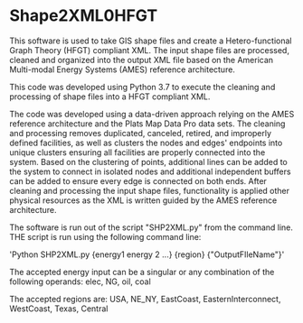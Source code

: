 # Shape2XML0HFGT
This software is used to take GIS shape files and create a Hetero-functional Graph Theory (HFGT) compliant XML.   The input shape files are processed, cleaned and organized into the output XML file based on the American Multi-modal Energy Systems (AMES) reference architecture.


This code was developed using Python 3.7 to execute the cleaning and processing of shape files into a HFGT compliant XML.

The code was developed using a data-driven approach relying on the AMES reference architecture and the Plats Map Data Pro data sets.  The cleaning and processing removes duplicated, canceled, retired, and improperly defined facilities, as well as clusters the nodes and edges' endpoints into unique clusters ensuring all facilities are properly connected into the system.  Based on the clustering of points, additional lines can be added to the system to connect in isolated nodes and additional independent buffers can be added to ensure every edge is connected on both ends.  After cleaning and processing the input shape files, functionality is applied other physical resources as the XML is written guided by the AMES reference architecture.

The software is run out of the script "SHP2XML.py" from the command line.  THE script is run using the following command line:

'Python SHP2XML.py {energy1 energy 2 ...} {region} {"OutputFIleName"}'

The accepted energy input can be a singular or any combination of the following operands: elec, NG, oil, coal

The accepted regions are: USA, NE_NY, EastCoast, EasternInterconnect, WestCoast, Texas, Central


